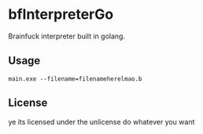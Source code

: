 # bfInterpreterGo
Brainfuck interpreter built in golang.
## Usage
```
main.exe --filename=filenameherelmao.b
```
## License
ye its licensed under the unlicense do whatever you want

